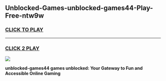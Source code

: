 
## Unblocked-Games-unblocked-games44-Play-Free-ntw9w
<h3>
<a href="https://premium76.site?title=unblocked-games44&ref=18A1">CLICK TO PLAY</a></h3>
<hr>

<h3>
<a href="https://premium76.site?title=unblocked-games44&ref=18A1">CLICK 2 PLAY</a>
  
</h3>

<a href="https://premium76.site?title=unblocked-games44&ref=18A1"><img src="https://clearcache.store/games.png"></a>


**unblocked-games44 games unblocked: Your Gateway to Fun and Accessible Online Gaming**

